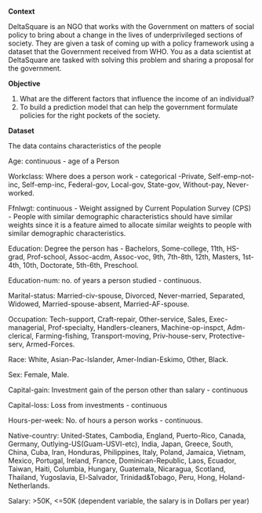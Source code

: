 **Context**

DeltaSquare is an NGO that works with the Government on matters of social policy to bring about a change in the lives of underprivileged sections of society. They are given a task of coming up with a policy framework using a dataset that the Government received from WHO. You as a data scientist at DeltaSquare are tasked with solving this problem and sharing a proposal for the government.

**Objective**

1. What are the different factors that influence the income of an individual?
2. To build a prediction model that can help the government formulate policies for the right pockets of the society.

**Dataset**

The data contains characteristics of the people

Age: continuous - age of a Person

Workclass: Where does a person work - categorical -Private, Self-emp-not-inc, Self-emp-inc, Federal-gov, Local-gov, State-gov, Without-pay, Never-worked.

Ffnlwgt: continuous - Weight assigned by Current Population Survey (CPS) - People with similar demographic characteristics should have similar weights since it is a feature aimed to allocate similar weights to people with similar demographic characteristics.

Education: Degree the person has - Bachelors, Some-college, 11th, HS-grad, Prof-school, Assoc-acdm, Assoc-voc, 9th, 7th-8th, 12th, Masters, 1st-4th, 10th, Doctorate, 5th-6th, Preschool.

Education-num: no. of years a person studied - continuous.

Marital-status: Married-civ-spouse, Divorced, Never-married, Separated, Widowed, Married-spouse-absent, Married-AF-spouse.

Occupation: Tech-support, Craft-repair, Other-service, Sales, Exec-managerial, Prof-specialty, Handlers-cleaners, Machine-op-inspct, Adm-clerical, Farming-fishing, Transport-moving, Priv-house-serv, Protective-serv, Armed-Forces.

Race: White, Asian-Pac-Islander, Amer-Indian-Eskimo, Other, Black.

Sex: Female, Male.

Capital-gain: Investment gain of the person other than salary - continuous

Capital-loss: Loss from investments - continuous

Hours-per-week: No. of hours a person works - continuous.

Native-country: United-States, Cambodia, England, Puerto-Rico, Canada, Germany, Outlying-US(Guam-USVI-etc), India, Japan, Greece, South, China, Cuba, Iran, Honduras, Philippines, Italy, Poland, Jamaica, Vietnam, Mexico, Portugal, Ireland, France, Dominican-Republic, Laos, Ecuador, Taiwan, Haiti, Columbia, Hungary, Guatemala, Nicaragua, Scotland, Thailand, Yugoslavia, El-Salvador, Trinidad&Tobago, Peru, Hong, Holand-Netherlands.

Salary: >50K, <=50K (dependent variable, the salary is in Dollars per year)
